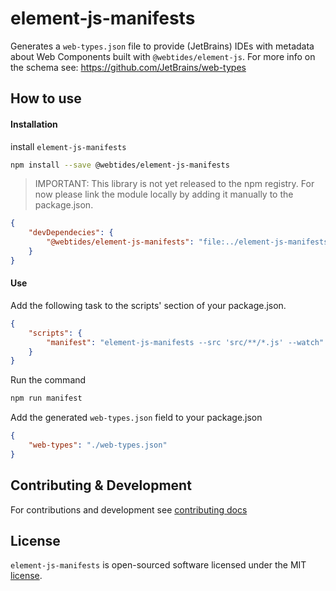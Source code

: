 # element-js-manifests

Generates a `web-types.json` file to provide (JetBrains) IDEs with metadata about Web Components built with `@webtides/element-js`.
For more info on the schema see: https://github.com/JetBrains/web-types

## How to use

#### Installation

install `element-js-manifests`

```sh
npm install --save @webtides/element-js-manifests
```

> IMPORTANT: This library is not yet released to the npm registry. For now please link the module locally by adding it manually to the package.json.

```json
{
    "devDependecies": {
        "@webtides/element-js-manifests": "file:../element-js-manifests"
    }
}
```

#### Use

Add the following task to the scripts' section of your package.json.

```json
{
    "scripts": {
        "manifest": "element-js-manifests --src 'src/**/*.js' --watch"
    }
}
```

Run the command

```sh
npm run manifest
```

Add the generated `web-types.json` field to your package.json

```json
{
    "web-types": "./web-types.json"
}
```

## Contributing & Development

For contributions and development see [contributing docs](.github/CONTRIBUTING.md)

## License

`element-js-manifests` is open-sourced software licensed under the MIT [license](LICENSE).
